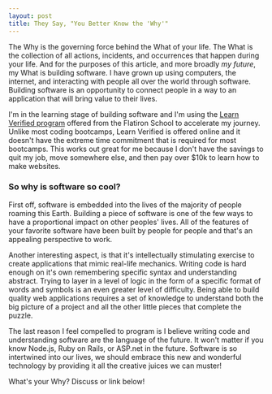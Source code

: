 ```yaml
---
layout: post
title: They Say, "You Better Know the 'Why'"
---
```


The Why is the governing force behind the What of your life. The What is the collection of all actions, incidents, and occurrences that happen during your life.  And for the purposes of this article, and more broadly *my future*, my What is building software.  I have grown up using computers, the internet, and interacting with people all over the world through software.  Building software is an opportunity to connect people in a way to an application that will bring value to their lives.  

I'm in the learning stage of building software and I'm using the [Learn Verified program](https://learn.co/with/zacscodingclub) offered from the Flatiron School to accelerate my journey.  Unlike most coding bootcamps, Learn Verified is offered online and it doesn't have the extreme time commitment that is required for most bootcamps.  This works out great for me because I don't have the savings to quit my job, move somewhere else, and then pay over $10k to learn how to make websites.

### So why is software so cool?

First off, software is embedded into the lives of the majority of people roaming this Earth.  Building a piece of software is one of the few ways to have a proportional impact on other peoples' lives.  All of the features of your favorite software have been built by people for people and that's an appealing perspective to work.

Another interesting aspect, is that it's intellectually stimulating exercise to create applications that mimic real-life mechanics. Writing code is hard enough on it's own remembering specific syntax and understanding abstract.  Trying to layer in a level of logic in the form of a specific format of words and symbols is an even greater level of difficulty.  Being able to build quality web applications requires a set of knowledge to understand both the big picture of a project and all the other little pieces that complete the puzzle.

The last reason I feel compelled to program is I believe writing code and understanding software are the language of the future.  It won't matter if you know Node.js, Ruby on Rails, or ASP.net in the future.  Software is so intertwined into our lives, we should embrace this new and wonderful technology by providing it all the creative juices we can muster!

What's your Why? Discuss or link below!
